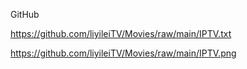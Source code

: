 GitHub

https://github.com/liyileiTV/Movies/raw/main/IPTV.txt

https://github.com/liyileiTV/Movies/raw/main/IPTV.png
